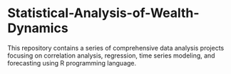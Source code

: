 # Statistical-Analysis-of-Wealth-Dynamics
This repository contains a series of comprehensive data analysis projects focusing on correlation analysis, regression, time series modeling, and forecasting using R programming language.
